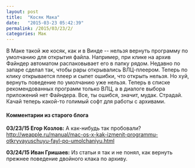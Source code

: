 ```yaml
---
layout: post
title:  "Косяк Мака"
date:   "2015-03-23 05:42:39"
permalink: /2015/03/23/2/
categories: Мак
---
```


В Маке такой же косяк, как и в Винде -- нельзя вернуть программу по
умолчанию для открытия файла. Например, при клике на архив Файндер
автоматом распаковывает его в папку рядом. Недавно по запаре сделал
так, чтобы рары открывались ВЛЦ-плеером. Теперь по клику открывается
плеер и сыпет ошибки, что открыть нельзя. Но хуй, вернуть поведение по
умолчанию уже нельзя. Теперь в списке рекомендованных программ только
ВЛЦ, а в диалоге выбора приложений нет Файндера.  Все, ты ошибся,
значит, мудак. Страдай. Качай теперь какой-то голимый софт для работы
с архивами.


#### Комментарии из старого блога


**03/23/15 Егор Козлов:** А как-нибудь так пробовали?
  http://weapple.ru/manual/mac-os-x-kak-izmenit-programmu-otkryvayuschuyu-fayl-po-umolchaniyu.html


**03/24/15 Иван Гришаев:** Из статьи я так и не понял, как вернуть
  прежнее поведение двойного клака по архиву.
